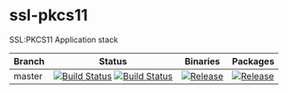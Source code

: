 # ssl-pkcs11
SSL:PKCS11 Application stack

| Branch     | Status             | Binaries                 | Packages       |
|------------|--------------------|--------------------------|----------------|
| master     | [![Build Status](https://travis-ci.org/n13l/pkcs11.png?branch=master)](https://travis-ci.org/n13l/pkcs11) [![Build Status](https://snap-ci.com/n13l/pkcs11/branch/master/build_image)](https://snap-ci.com/n13l/pkcs11/branch/master) | [![Release](https://img.shields.io/github/release/n13l/pkcs11.svg)](https://github.com/n13l/pkcs11/releases/latest) | [![Release](https://img.shields.io/github/release/n13l/pkcs11.svg)](https://packagecloud.io/n13l/openaaa) |
